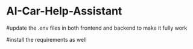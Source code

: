 # AI-Car-Help-Assistant
#update the .env files in both frontend and backend to make it fully work

#install the requirements as well 
